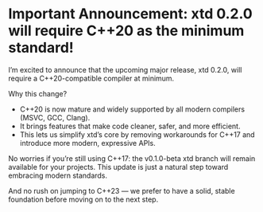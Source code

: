 # Important Announcement: xtd 0.2.0 will require C++20 as the minimum standard!

I’m excited to announce that the upcoming major release, xtd 0.2.0, will require a C++20-compatible compiler at minimum.

Why this change?

*	C++20 is now mature and widely supported by all modern compilers (MSVC, GCC, Clang).
*	It brings features that make code cleaner, safer, and more efficient.
*	This lets us simplify xtd’s core by removing workarounds for C++17 and introduce more modern, expressive APIs.

No worries if you’re still using C++17: the v0.1.0-beta xtd branch will remain available for your projects. This update is just a natural step toward embracing modern standards.

And no rush on jumping to C++23 — we prefer to have a solid, stable foundation before moving on to the next step.
